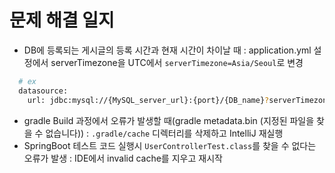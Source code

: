 # 문제 해결 일지
- DB에 등록되는 게시글의 등록 시간과 현재 시간이 차이날 때 : application.yml 설정에서 serverTimezone을 UTC에서 `serverTimezone=Asia/Seoul`로 변경
```bash
  # ex
  datasource:
    url: jdbc:mysql://{MySQL_server_url}:{port}/{DB_name}?serverTimezone=Asia/Seoul&characterEncoding=UTF-8
```
- gradle Build 과정에서 오류가 발생할 때(gradle metadata.bin (지정된 파일을 찾을 수 없습니다)) : `.gradle/cache` 디렉터리를 삭제하고 IntelliJ 재실행
- SpringBoot 테스트 코드 실행시 `UserControllerTest.class`를 찾을 수 없다는 오류가 발생 : IDE에서 invalid cache를 지우고 재시작
